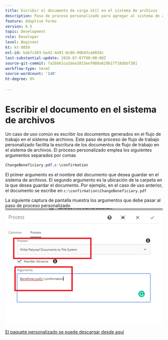 ```yaml
---
title: Escribir el documento de carga útil en el sistema de archivos
description: Paso de proceso personalizado para agregar al sistema de archivos el documento de escritura que reside en la carpeta de carga útil
feature: Adaptive Forms
version: 6.5
topic: Development
role: Developer
level: Beginner
kt: kt-9859
exl-id: bab7c403-ba42-4a91-8c86-90b43ca6026c
last-substantial-update: 2020-07-07T00:00:00Z
source-git-commit: 7a2bb61ca1dea1013eef088a629b17718dbbf381
workflow-type: tm+mt
source-wordcount: '140'
ht-degree: 0%

---
```


# Escribir el documento en el sistema de archivos

Un caso de uso común es escribir los documentos generados en el flujo de trabajo en el sistema de archivos.
Este paso de proceso de flujo de trabajo personalizado facilita la escritura de los documentos de flujo de trabajo en el sistema de archivos.
El proceso personalizado emplea los siguientes argumentos separados por comas

```java
ChangeBeneficiary.pdf,c:\confirmation
```

El primer argumento es el nombre del documento que desea guardar en el sistema de archivos. El segundo argumento es la ubicación de la carpeta en la que desea guardar el documento. Por ejemplo, en el caso de uso anterior, el documento se escribe en `c:\confirmation\ChangeBeneficiary.pdf`

La siguiente captura de pantalla muestra los argumentos que debe pasar al paso de proceso personalizado
![write-payload-file-system](assets/write-payload-file-system.png)

[El paquete personalizado se puede descargar desde aquí](/help/forms/assets/common-osgi-bundles/SetValueApp.core-1.0-SNAPSHOT.jar)
